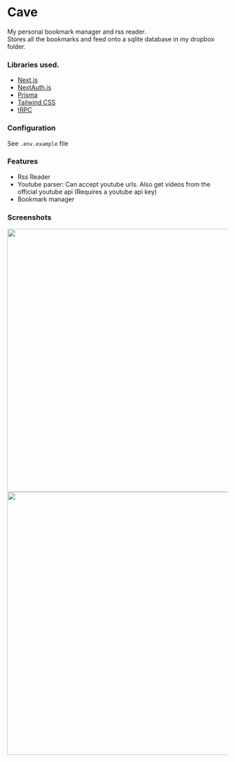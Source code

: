 # Cave 
My personal bookmark manager and rss reader.  
Stores all the bookmarks and feed onto a sqlite database in my dropbox folder.

### Libraries used. 
- [Next.js](https://nextjs.org)
- [NextAuth.js](https://next-auth.js.org)
- [Prisma](https://prisma.io)
- [Tailwind CSS](https://tailwindcss.com)
- [tRPC](https://trpc.io)

### Configuration  
See `.env.example` file

### Features
* Rss Reader
 * Youtube parser: Can accept youtube urls. Also get videos from the official youtube api (Requires a youtube api key)
* Bookmark manager

### Screenshots
<img src="https://i.imgur.com/s3caDFY.png" width="600" />
<img src="https://i.imgur.com/kUXeM9L.png" width="600" />
